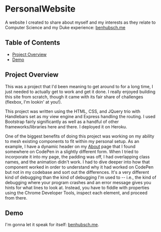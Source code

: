 # PersonalWebsite

A website I created to share about myself and my interests as they relate to Computer Science and my Duke experience: [benhubsch.me](https://www.benhubsch.me)

## Table of Contents

- [Project Overview](#project-overview)
- [Demo](#demo)

## Project Overview

This was a project that I'd been meaning to get around to for a long time, I just needed to actually get to work and get it done. I really enjoyed building this site from scratch, though it came with its fair share of challenges (flexbox, I'm lookin' at you!).

This project was written using the HTML, CSS, and JQuery trio with Handlebars set as my view engine and Express handling the routing. I used Bootstrap fairly significantly as well as a handful of other frameworks/libraries here and there. I deployed it on Heroku.

One of the biggest benefits of doing this project was working on my ability to mesh existing components to fit within my personal setup. As an example, I have a dynamic header on my [About](https://www.benhubsch.me/about) page that I found somewhere on CodePen in a slightly different form. When I tried to incorporate it into my page, the padding was off, I had overlapping class names, and the animation didn't work. I had to dive deeper into how that component worked in order to understand why it had worked on CodePen but not in my codebase and sort out the differences. It's a very different kind of debugging than the kind of debugging I'm used to -- i.e., the kind of debugging where your program crashes and an error message gives you hints for what lines to look at. Instead, you have to fiddle with properties using the Chrome Developer Tools, inspect each element, and proceed from there.

## Demo

I'm gonna let it speak for itself: [benhubsch.me](https://www.benhubsch.me).

